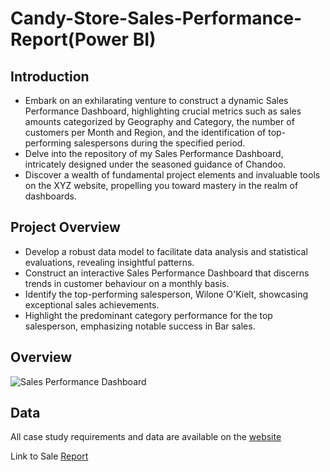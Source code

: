 # Candy-Store-Sales-Performance-Report(Power BI)
## Introduction
* Embark on an exhilarating venture to construct a dynamic Sales Performance Dashboard, highlighting crucial metrics such as sales amounts categorized by Geography and Category, the number of customers per Month and Region, and the identification of top-performing salespersons during the specified period.
* Delve into the repository of my Sales Performance Dashboard, intricately designed under the seasoned guidance of Chandoo.
* Discover a wealth of fundamental project elements and invaluable tools on the XYZ website, propelling you toward mastery in the realm of dashboards.
## Project Overview
* Develop a robust data model to facilitate data analysis and statistical evaluations, revealing insightful patterns.
* Construct an interactive Sales Performance Dashboard that discerns trends in customer behaviour on a monthly basis.
* Identify the top-performing salesperson, Wilone O'Kielt, showcasing exceptional sales achievements.
* Highlight the predominant category performance for the top salesperson, emphasizing notable success in Bar sales.
## Overview

![Sales Performance Dashboard](https://github.com/kaizermm/Candy-Store-Sales-Performance-Report/assets/121756502/bd88186c-74c4-4872-b811-c654c9a71ec8)

## Data
All case study requirements and data are available on the [website](https://view.officeapps.live.com/op/view.aspx?src=https%3A%2F%2Ffiles.chandoo.org%2Fpbix%2Fpb-sales-data-blank.xlsx&wdOrigin=BROWSELINK)

Link to Sale [Report](https://app.powerbi.com/view?r=eyJrIjoiZjFkYTlhMDAtMWIzYy00ZDc3LWJhOTctYTI5OTI3YzAzZTQ0IiwidCI6IjlhNGJlYjk2LTI3NTEtNGQxMC05ZmRkLTY1N2RiYWM2Y2EwNyJ9) 

